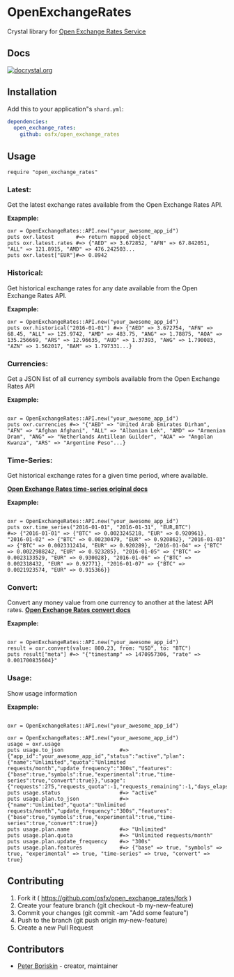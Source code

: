 # OpenExchangeRates
Crystal library for [Open Exchange Rates Service](https://openexchangerates.org)

## Docs
[![docrystal.org](http://docrystal.org/badge.svg)](http://docrystal.org/github.com/osfx/open_exchange_rates)

## Installation


Add this to your application"s `shard.yml`:

```yaml
dependencies:
  open_exchange_rates:
    github: osfx/open_exchange_rates
```


## Usage
```crystal
require "open_exchange_rates"
```
### Latest:
Get the latest exchange rates available from the Open Exchange Rates API.

**Exapmple:**
```crystal
oxr = OpenExchangeRates::API.new("your_awesome_app_id")
puts oxr.latest       #=> return mapped object
puts oxr.latest.rates #=> {"AED" => 3.672852, "AFN" => 67.842051, "ALL" => 121.8915, "AMD" => 476.242503...
puts oxr.latest["EUR"]#=> 0.8942

```

### Historical:
Get historical exchange rates for any date available from the Open Exchange Rates API.

**Exapmple:**
```crystal
oxr = OpenExchangeRates::API.new("your_awesome_app_id")
puts oxr.historical("2016-01-01") #=> {"AED" => 3.672754, "AFN" => 68.45, "ALL" => 125.9742, "AMD" => 483.75, "ANG" => 1.78875, "AOA" => 135.256669, "ARS" => 12.96635, "AUD" => 1.37393, "AWG" => 1.790083, "AZN" => 1.562017, "BAM" => 1.797331...}

```

### Currencies:
Get a JSON list of all currency symbols available from the Open Exchange Rates API

**Exapmple:**
```crystal

oxr = OpenExchangeRates::API.new("your_awesome_app_id")
puts oxr.currencies #=> "{"AED" => "United Arab Emirates Dirham", "AFN" => "Afghan Afghani", "ALL" => "Albanian Lek", "AMD" => "Armenian Dram", "ANG" => "Netherlands Antillean Guilder", "AOA" => "Angolan Kwanza", "ARS" => "Argentine Peso"...}

```

### Time-Series:
Get historical exchange rates for a given time period, where available.

[**Open Exchange Rates time-series original docs**](https://docs.openexchangerates.org/docs/time-series-json)

**Exapmple:**
```crystal

oxr = OpenExchangeRates::API.new("your_awesome_app_id")
puts oxr.time_series("2016-01-01", "2016-01-31", "EUR,BTC")
#=> {"2016-01-01" => {"BTC" => 0.0023245218, "EUR" => 0.920961}, "2016-01-02" => {"BTC" => 0.00230479, "EUR" => 0.920862}, "2016-01-03" => {"BTC" => 0.0023312414, "EUR" => 0.920289}, "2016-01-04" => {"BTC" => 0.0022988242, "EUR" => 0.923285}, "2016-01-05" => {"BTC" => 0.0023133529, "EUR" => 0.930028}, "2016-01-06" => {"BTC" => 0.002318432, "EUR" => 0.92771}, "2016-01-07" => {"BTC" => 0.0021923574, "EUR" => 0.915366}}
```

### Convert:
Convert any money value from one currency to another at the latest API rates.
[**Open Exchange Rates convert docs**](https://docs.openexchangerates.org/docs/convert)

**Exapmple:**
```crystal

oxr = OpenExchangeRates::API.new("your_awesome_app_id")
result = oxr.convert(value: 800.23, from: "USD", to: "BTC")
puts result["meta"] #=> "{"timestamp" => 1470957306, "rate" => 0.001700835604}"

```

### Usage:
Show usage information

**Exapmple:**
```crystal

oxr = OpenExchangeRates::API.new("your_awesome_app_id")

oxr = OpenExchangeRates::API.new("your_awesome_app_id")
usage = oxr.usage
puts usage.to_json                  #=> {"app_id":"your_awesome_app_id","status":"active","plan":{"name":"Unlimited","quota":"Unlimited requests/month","update_frequency":"300s","features":{"base":true,"symbols":true,"experimental":true,"time-series":true,"convert":true}},"usage":{"requests":275,"requests_quota":-1,"requests_remaining":-1,"days_elapsed":14,"days_remaining":17,"daily_average":19}}
puts usage.status                   #=> "active"
puts usage.plan.to_json             #=> {"name":"Unlimited","quota":"Unlimited requests/month","update_frequency":"300s","features":{"base":true,"symbols":true,"experimental":true,"time-series":true,"convert":true}}
puts usage.plan.name                #=> "Unlimited"
puts usage.plan.quota               #=> "Unlimited requests/month"
puts usage.plan.update_frequency    #=> "300s"
puts usage.plan.features            #=> {"base" => true, "symbols" => true, "experimental" => true, "time-series" => true, "convert" => true}
```



## Contributing

1. Fork it ( https://github.com/osfx/open_exchange_rates/fork )
2. Create your feature branch (git checkout -b my-new-feature)
3. Commit your changes (git commit -am "Add some feature")
4. Push to the branch (git push origin my-new-feature)
5. Create a new Pull Request

## Contributors

- [ Peter Boriskin](https://github.com/osfx) - creator, maintainer
